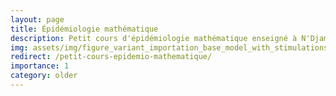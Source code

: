 ```yaml
---
layout: page
title: Épidémiologie mathématique
description: Petit cours d'épidémiologie mathématique enseigné à N'Djaména en juin 2022
img: assets/img/figure_variant_importation_base_model_with_stimulations.png
redirect: /petit-cours-epidemio-mathematique/
importance: 1
category: older
---
```

